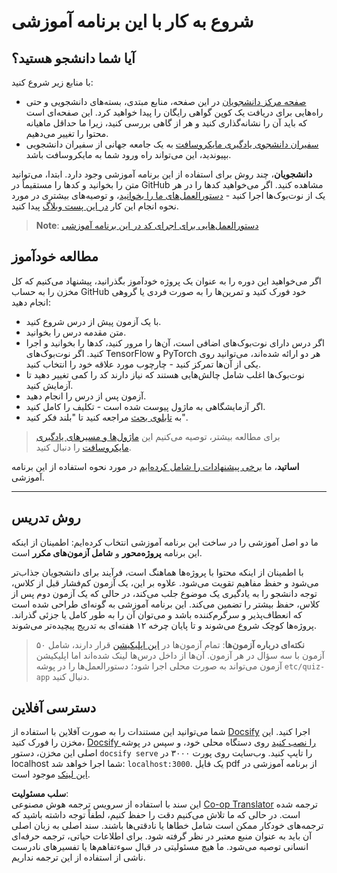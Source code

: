 <!--
CO_OP_TRANSLATOR_METADATA:
{
  "original_hash": "c4c545eb30765a49469ced84cfb4379f",
  "translation_date": "2025-08-24T10:49:36+00:00",
  "source_file": "lessons/0-course-setup/setup.md",
  "language_code": "fa"
}
-->
# شروع به کار با این برنامه آموزشی

## آیا شما دانشجو هستید؟

با منابع زیر شروع کنید:

* [صفحه مرکز دانشجویان](https://docs.microsoft.com/learn/student-hub?WT.mc_id=academic-77998-cacaste) در این صفحه، منابع مبتدی، بسته‌های دانشجویی و حتی راه‌هایی برای دریافت یک کوپن گواهی رایگان را پیدا خواهید کرد. این صفحه‌ای است که باید آن را نشانه‌گذاری کنید و هر از گاهی بررسی کنید، زیرا ما حداقل ماهیانه محتوا را تغییر می‌دهیم.
* [سفیران دانشجوی یادگیری مایکروسافت](https://studentambassadors.microsoft.com?WT.mc_id=academic-77998-cacaste) به یک جامعه جهانی از سفیران دانشجویی بپیوندید، این می‌تواند راه ورود شما به مایکروسافت باشد.

**دانشجویان**، چند روش برای استفاده از این برنامه آموزشی وجود دارد. ابتدا، می‌توانید متن را بخوانید و کدها را مستقیماً در GitHub مشاهده کنید. اگر می‌خواهید کدها را در هر یک از نوت‌بوک‌ها اجرا کنید - [دستورالعمل‌های ما را بخوانید](./etc/how-to-run.md)، و توصیه‌های بیشتری در مورد نحوه انجام این کار [در این پست وبلاگ](https://soshnikov.com/education/how-to-execute-notebooks-from-github/) پیدا کنید.

> **Note**: [دستورالعمل‌هایی برای اجرای کد در این برنامه آموزشی](./how-to-run.md)

## مطالعه خودآموز

اگر می‌خواهید این دوره را به عنوان یک پروژه خودآموز بگذرانید، پیشنهاد می‌کنیم که کل مخزن را به حساب GitHub خود فورک کنید و تمرین‌ها را به صورت فردی یا گروهی انجام دهید:

* با یک آزمون پیش از درس شروع کنید.
* متن مقدمه درس را بخوانید.
* اگر درس دارای نوت‌بوک‌های اضافی است، آن‌ها را مرور کنید، کدها را بخوانید و اجرا کنید. اگر نوت‌بوک‌های TensorFlow و PyTorch هر دو ارائه شده‌اند، می‌توانید روی یکی از آن‌ها تمرکز کنید - چارچوب مورد علاقه خود را انتخاب کنید.
* نوت‌بوک‌ها اغلب شامل چالش‌هایی هستند که نیاز دارند کد را کمی تغییر دهید تا آزمایش کنید.
* آزمون پس از درس را انجام دهید.
* اگر آزمایشگاهی به ماژول پیوست شده است - تکلیف را کامل کنید.
* به [تابلوی بحث](https://github.com/microsoft/AI-For-Beginners/discussions) مراجعه کنید تا "بلند فکر کنید".

> برای مطالعه بیشتر، توصیه می‌کنیم این [ماژول‌ها و مسیرهای یادگیری مایکروسافت](https://docs.microsoft.com/en-us/users/dmitrysoshnikov-9132/collections/31zgizg2p418yo/?WT.mc_id=academic-77998-cacaste) را دنبال کنید.

**اساتید**، ما [برخی پیشنهادات را شامل کرده‌ایم](/for-teachers.md) در مورد نحوه استفاده از این برنامه آموزشی.

---

## روش تدریس

ما دو اصل آموزشی را در ساخت این برنامه آموزشی انتخاب کرده‌ایم: اطمینان از اینکه این برنامه **پروژه‌محور** و **شامل آزمون‌های مکرر** است.

با اطمینان از اینکه محتوا با پروژه‌ها هماهنگ است، فرآیند برای دانشجویان جذاب‌تر می‌شود و حفظ مفاهیم تقویت می‌شود. علاوه بر این، یک آزمون کم‌فشار قبل از کلاس، توجه دانشجو را به یادگیری یک موضوع جلب می‌کند، در حالی که یک آزمون دوم پس از کلاس، حفظ بیشتر را تضمین می‌کند. این برنامه آموزشی به گونه‌ای طراحی شده است که انعطاف‌پذیر و سرگرم‌کننده باشد و می‌توان آن را به طور کامل یا جزئی گذراند. پروژه‌ها کوچک شروع می‌شوند و تا پایان چرخه ۱۲ هفته‌ای به تدریج پیچیده‌تر می‌شوند.

> **نکته‌ای درباره آزمون‌ها**: تمام آزمون‌ها در [این اپلیکیشن](https://red-field-0a6ddfd03.1.azurestaticapps.net/) قرار دارند، شامل ۵۰ آزمون با سه سؤال در هر آزمون. آن‌ها از داخل درس‌ها لینک شده‌اند اما اپلیکیشن آزمون می‌تواند به صورت محلی اجرا شود؛ دستورالعمل‌ها را در پوشه `etc/quiz-app` دنبال کنید.

## دسترسی آفلاین

شما می‌توانید این مستندات را به صورت آفلاین با استفاده از [Docsify](https://docsify.js.org/#/) اجرا کنید. این مخزن را فورک کنید، [Docsify را نصب کنید](https://docsify.js.org/#/quickstart) روی دستگاه محلی خود، و سپس در پوشه اصلی این مخزن، دستور `docsify serve` را تایپ کنید. وب‌سایت روی پورت ۳۰۰۰ در localhost شما اجرا خواهد شد: `localhost:3000`. یک فایل pdf از برنامه آموزشی در [این لینک](../../../../../../../../../etc/pdf/readme.pdf) موجود است.

**سلب مسئولیت**:  
این سند با استفاده از سرویس ترجمه هوش مصنوعی [Co-op Translator](https://github.com/Azure/co-op-translator) ترجمه شده است. در حالی که ما تلاش می‌کنیم دقت را حفظ کنیم، لطفاً توجه داشته باشید که ترجمه‌های خودکار ممکن است شامل خطاها یا نادقتی‌ها باشند. سند اصلی به زبان اصلی آن باید به عنوان منبع معتبر در نظر گرفته شود. برای اطلاعات حیاتی، ترجمه حرفه‌ای انسانی توصیه می‌شود. ما هیچ مسئولیتی در قبال سوءتفاهم‌ها یا تفسیرهای نادرست ناشی از استفاده از این ترجمه نداریم.